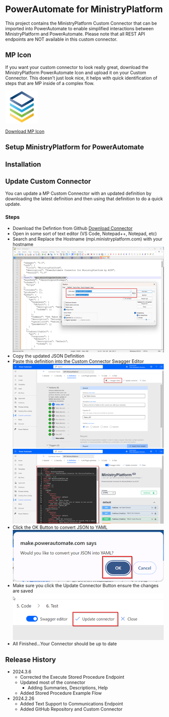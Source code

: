 # PowerAutomate for MinistryPlatform

This project contains the MinistryPlatform Custom Connector that can be imported into PowerAutomate to enable simplified interactions between MinistryPlatform and PowerAutomate. Please note that all REST API endpoints are NOT available in this custom connector.

## MP Icon

If you want your custom connector to look really great, download the MinistryPlatform PowerAutomate Icon and upload it on your Custom Connector. This doesn't just look nice, it helps with quick identification of steps that are MP inside of a complex flow.

![MP Icon](Assets/MP-Logo-Icon.png)

[Download MP Icon](Assets/MP-Logo-Icon.png)

## Setup MinistryPlatform for PowerAutomate

## Installation

## Update Custom Connector

You can update a MP Custom Connector with an updated definition by downloading the latest definition and then using that definition to do a quick update.

### Steps

- Download the Defintion from Github [Download Connector](Connector/MinistryPlatform.swagger.json)
- Open in some sort of text editor (VS Code, Notepad++, Notepad, etc)
- Search and Replace the Hostname (mpi.ministryplatform.com) with your hostname ![alt text](Assets/UpdateConnectorStep2.png)
- Copy the updated JSON Definition
- Paste this definition into the Custom Connector Swagger Editor ![Search and Replace](Assets/UpdateConnectorStep1.png) ![alt text](Assets/UpdateConnectorStep3.png)
- Click the OK Button to convert JSON to YAML ![alt text](Assets/UpdateConnectorStep3a.png)
- Make sure you click the Update Connector Button ensure the changes are saved ![alt text](Assets/UpdateConnectorStep4.png)
- All Finished...Your Connector should be up to date

## Release History

- 2024.3.6
  - Corrected the Execute Stored Procedure Endpoint
  - Updated most of the connector
    - Adding Summaries, Descriptions, Help
  - Added Stored Procedure Example Flow
- 2024.2.26
  - Added Text Support to Communications Endpoint
  - Added GitHub Repository and Custom Connector
